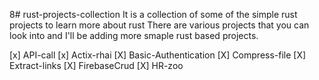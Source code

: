 8# rust-projects-collection
It is a collection of some of the simple rust projects to learn more about rust
There are various projects that you can look into and I'll be adding more smaple rust based projects.

[x] API-call
[x] Actix-rhai
[X] Basic-Authentication
[X] Compress-file
[X] Extract-links
[X] FirebaseCrud
[X] HR-zoo


